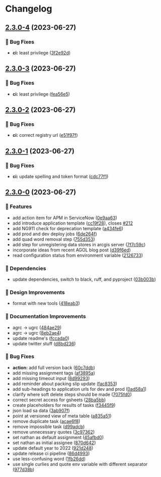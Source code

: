 # Changelog

## [2.3.0-4](https://github.com/agrc/porter/compare/v2.3.0-3...v2.3.0-4) (2023-06-27)


### 🐛 Bug Fixes

* **ci:** least privilege ([3f2e92d](https://github.com/agrc/porter/commit/3f2e92df8a85d36c7c4fc698f4594ab59b7d410c))

## [2.3.0-3](https://github.com/agrc/porter/compare/v2.3.0-2...v2.3.0-3) (2023-06-27)


### 🐛 Bug Fixes

* **ci:** least privilege ([fea56e5](https://github.com/agrc/porter/commit/fea56e5113aa6a5be4f37d173ad04c2fc0e72540))

## [2.3.0-2](https://github.com/agrc/porter/compare/v2.3.0-1...v2.3.0-2) (2023-06-27)


### 🐛 Bug Fixes

* **ci:** correct registry url ([e51f97f](https://github.com/agrc/porter/commit/e51f97f6664e97bc42a5a22f567ea797525210e1))

## [2.3.0-1](https://github.com/agrc/porter/compare/v2.3.0-0...v2.3.0-1) (2023-06-27)


### 🐛 Bug Fixes

* **ci:** update spelling and token format ([cdc77f1](https://github.com/agrc/porter/commit/cdc77f1df6c28525a3948ece058a486a88570d82))

## [2.3.0-0](https://github.com/agrc/porter/compare/v2.1.1...v2.3.0-0) (2023-06-27)


### 🚀 Features

* add action item for APM in ServiceNow ([0e9aa63](https://github.com/agrc/porter/commit/0e9aa6347e6ca4a43505f2f89702241cd4fd5273))
* add introduce application template ([cc19f28](https://github.com/agrc/porter/commit/cc19f2874a9f789f9abfa1e91d35de6bc3821aec)), closes [#212](https://github.com/agrc/porter/issues/212)
* add NG911 check for deprecation template ([a434fe6](https://github.com/agrc/porter/commit/a434fe696ff65b1a44f7395df67209d05200caf5))
* add prod and dev deploy jobs ([6de264f](https://github.com/agrc/porter/commit/6de264fa74cd1253dd52f5344a4a9c6aee396244))
* add quad word removal step ([755d353](https://github.com/agrc/porter/commit/755d35352e62d362845970a3ae60ea892c4d2450))
* add step for unregistering data stores in arcgis server ([7f7c59c](https://github.com/agrc/porter/commit/7f7c59c9191073a9457b2fe60c8c8368921ffcdb))
* incorporate ideas from recent AGOL blog post ([d39f6ed](https://github.com/agrc/porter/commit/d39f6ed6ba43ed5dbc3689aede5d6598555e8950))
* read configuration status from environment variable ([2126733](https://github.com/agrc/porter/commit/21267334f65c819531ecf1f4b390b54fd21cb842))


### 🌲 Dependencies

* update dependencies, switch to black, ruff, and pyproject ([03b003b](https://github.com/agrc/porter/commit/03b003bb8f478aa0e4dda92da6a1847a6e199806))


### 🎨 Design Improvements

* format with new tools ([418eab3](https://github.com/agrc/porter/commit/418eab3a645a3d7a887d48d15cd1e07088facd69))


### 📖 Documentation Improvements

* agrc -&gt; ugrc ([484ae29](https://github.com/agrc/porter/commit/484ae2901bfb7d14be09c6943558a4cbd7d722bf))
* agrc -&gt; ugrc ([8eb2ae4](https://github.com/agrc/porter/commit/8eb2ae4211068748b4b717bd4e912f9daefb631f))
* update readme's ([fccada0](https://github.com/agrc/porter/commit/fccada0f09ac503e3f9bb6621d5bc452d38d291d))
* update twitter stuff ([d8bd236](https://github.com/agrc/porter/commit/d8bd2362e7b0cb7d40b2aedfc17cdda63a388816))


### 🐛 Bug Fixes

* **action:** add full version back ([60c7ddb](https://github.com/agrc/porter/commit/60c7ddb647a192fd281da15d01001311b5e92476))
* add missing assignment tags ([af3895a](https://github.com/agrc/porter/commit/af3895a2948883a7c9152e4d4a4ef25fbdc6b5c7))
* add missing timeout input ([8d99293](https://github.com/agrc/porter/commit/8d9929318e344ed29e23e09822bbaa9b5322c9fb))
* add reminder about packing slip update ([fac8353](https://github.com/agrc/porter/commit/fac8353a423f287b54b430a001ce182d96bdbadb))
* add sub-headings to application urls for dev and prod ([0ad58a1](https://github.com/agrc/porter/commit/0ad58a10e877b523c481e1482dc1ceb682b170ab))
* clarify where soft delete steps should be made ([7075fd0](https://github.com/agrc/porter/commit/7075fd01cb4bfc6e4078b7ceb8cfcd05b65a9d75))
* correct secret access for gsheets ([28ba5bb](https://github.com/agrc/porter/commit/28ba5bb4e3895405489abc5166be747ee56c94e8))
* create placeholders for results of tasks ([f3445f9](https://github.com/agrc/porter/commit/f3445f9df831952fc473b05d013129be94c779c0))
* json load sa data ([3ab907f](https://github.com/agrc/porter/commit/3ab907f777ac60ba09e46af4cbc2bed91df05c71))
* point at versioned view of meta table ([a835a51](https://github.com/agrc/porter/commit/a835a518de048c25c248c10b36adeea52980f9e9))
* remove duplicate task ([acae6f8](https://github.com/agrc/porter/commit/acae6f8356ded01f80f17f3741ebf8e332982a2d))
* remove impossible task ([d99adcb](https://github.com/agrc/porter/commit/d99adcb373665cdf295d02412b5ff63202ff0bab))
* remove unnecessary quotes ([3c97362](https://github.com/agrc/porter/commit/3c97362c9f2b23f27bb51e824cf233820dc8ac1d))
* set nathan as default assignment ([45afbd0](https://github.com/agrc/porter/commit/45afbd058b549327b2c59a91be37f9a414a6fa31))
* set nathan as initial assignee ([870d642](https://github.com/agrc/porter/commit/870d6420d37086c050d243145483b30e66eb05de))
* update default year to 2022 ([921d248](https://github.com/agrc/porter/commit/921d2487bfdd2bcf8e6347612ee0a7aa43ef5cd2))
* update release ci pipeline ([86d4993](https://github.com/agrc/porter/commit/86d4993d51d1c82e44ccd24f131b7f939b2f343c))
* use less-confusing word ([1fb26dd](https://github.com/agrc/porter/commit/1fb26dd32ab57a8b3a6c6e7a1384c59c3812e7c8))
* use single curlies and quote env variable with different separator ([977d38b](https://github.com/agrc/porter/commit/977d38bb28eef0a5e32d11e13edf8861c99cc7da))
